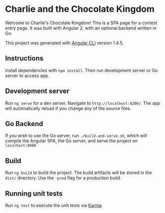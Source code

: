 # Charlie and the Chocolate Kingdom

Welcome to Charlie's Chocolate Kingdom! This is a SPA page for a contest entry page. It was built with Angular 2, with an optional backend written in Go.

This project was generated with [Angular CLI](https://github.com/angular/angular-cli) version 1.4.5.

## Instructions
install dependencies with `npm install`. Then run development server or Go server to access app.

## Development server

Run `ng serve` for a dev server. Navigate to `http://localhost:4200/`. The app will automatically reload if you change any of the source files.

## Go Backend 

If you wish to use the Go server, run `./build-and-serve.sh`, which will compile the Angular SPA, the Go server, and serve the project on `localhost:8080`

## Build

Run `ng build` to build the project. The build artifacts will be stored in the `dist/` directory. Use the `-prod` flag for a production build.

## Running unit tests

Run `ng test` to execute the unit tests via [Karma](https://karma-runner.github.io).
